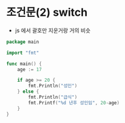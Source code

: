 # 조건문(2) switch

- js 에서 괄호만 지운거랑 거의 비슷

```go
package main

import "fmt"

func main() {
	age := 17

	if age >= 20 {
		fmt.Println("성인")
	} else {
		fmt.Println("급식")
		fmt.Printf("%d 년후 성인임", 20-age)
	}
}
```
